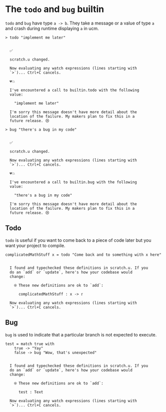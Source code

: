 # The `todo` and `bug` builtin

`todo` and `bug` have type `a -> b`. They take a message or a value of type `a` and crash during runtime displaying `a` in ucm.
```unison
> todo "implement me later"
```

```ucm

  ✅
  
  scratch.u changed.
   
  Now evaluating any watch expressions (lines starting with
  `>`)... Ctrl+C cancels.

  💔💥
  
  I've encountered a call to builtin.todo with the following
  value:
  
    "implement me later"
  
  I'm sorry this message doesn't have more detail about the
  location of the failure. My makers plan to fix this in a
  future release. 😢

```
```unison
> bug "there's a bug in my code"
```

```ucm

  ✅
  
  scratch.u changed.
   
  Now evaluating any watch expressions (lines starting with
  `>`)... Ctrl+C cancels.

  💔💥
  
  I've encountered a call to builtin.bug with the following
  value:
  
    "there's a bug in my code"
  
  I'm sorry this message doesn't have more detail about the
  location of the failure. My makers plan to fix this in a
  future release. 😢

```
## Todo
`todo` is useful if you want to come back to a piece of code later but you want your project to compile.
```unison
complicatedMathStuff x = todo "Come back and to something with x here"
```

```ucm

  I found and typechecked these definitions in scratch.u. If you
  do an `add` or `update`, here's how your codebase would
  change:
  
    ⍟ These new definitions are ok to `add`:
    
      complicatedMathStuff : x -> 𝕣
   
  Now evaluating any watch expressions (lines starting with
  `>`)... Ctrl+C cancels.

```
## Bug
`bug` is used to indicate that a particular branch is not expected to execute.
```unison
test = match true with
    true -> "Yay"
    false -> bug "Wow, that's unexpected"
```

```ucm

  I found and typechecked these definitions in scratch.u. If you
  do an `add` or `update`, here's how your codebase would
  change:
  
    ⍟ These new definitions are ok to `add`:
    
      test : Text
   
  Now evaluating any watch expressions (lines starting with
  `>`)... Ctrl+C cancels.

```

